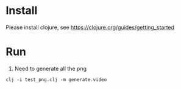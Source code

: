 # Install

Please install clojure, see https://clojure.org/guides/getting_started


# Run

1. Need to generate all the png

```
clj -i test_png.clj -m generate.video
```
